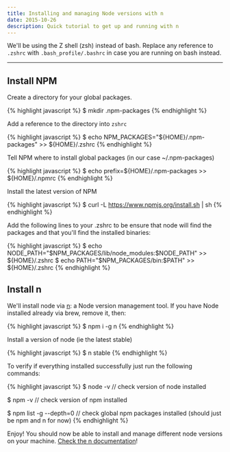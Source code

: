 ```yaml
---
title: Installing and managing Node versions with n
date: 2015-10-26
description: Quick tutorial to get up and running with n
---
```


We'll be using the Z shell (zsh) instead of bash. Replace any reference to `.zshrc` with `.bash_profile/.bashrc` in case you are running on bash instead. 

* * *


## Install NPM

Create a directory for your global packages.

{% highlight javascript %}
$ mkdir .npm-packages
{% endhighlight %}

Add a reference to the directory into `zshrc`


{% highlight javascript %}
$ echo NPM_PACKAGES="${HOME}/.npm-packages" >> ${HOME}/.zshrc
{% endhighlight %}

Tell NPM where to install global packages (in our case ~/.npm-packages)

{% highlight javascript %}
$ echo prefix=${HOME}/.npm-packages >> ${HOME}/.npmrc
{% endhighlight %}

Install the latest version of NPM

{% highlight javascript %}
$ curl -L https://www.npmjs.org/install.sh | sh
{% endhighlight %}

Add the following lines to your .zshrc to be ensure that node will find the packages and that you'll find the installed binaries:

{% highlight javascript %}
$ echo NODE_PATH=\"\$NPM_PACKAGES/lib/node_modules\:\$NODE_PATH\" >> ${HOME}/.zshrc
$ echo PATH=\"\$NPM_PACKAGES/bin\:\$PATH\" >> ${HOME}/.zshrc
{% endhighlight %}

## Install n

We'll install node via [n](https://github.com/tj/n): a Node version management tool. If you have Node installed already via brew, remove it, then:

{% highlight javascript %}
$ npm i -g n
{% endhighlight %}

Install a version of node (ie the latest stable)

{% highlight javascript %}
$ n stable
{% endhighlight %}


To verify if everything installed successfully just run the following commands:

{% highlight javascript %}
$ node -v 
// check version of node installed

$ npm -v
// check version of npm installed

$ npm list -g --depth=0
// check global npm packages installed (should just be npm and n for now)
{% endhighlight %}

Enjoy! You should now be able to install and manage different node versions on your machine. [Check the n documentation](https://github.com/tj/n)!


